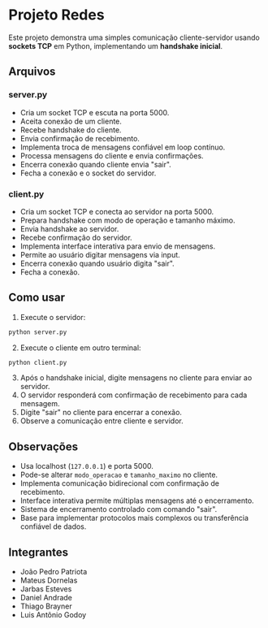 # Projeto Redes

Este projeto demonstra uma simples comunicação cliente-servidor usando **sockets TCP** em Python, implementando um **handshake inicial**.

## Arquivos

### server.py

* Cria um socket TCP e escuta na porta 5000.
* Aceita conexão de um cliente.
* Recebe handshake do cliente.
* Envia confirmação de recebimento.
* Implementa troca de mensagens confiável em loop contínuo.
* Processa mensagens do cliente e envia confirmações.
* Encerra conexão quando cliente envia "sair".
* Fecha a conexão e o socket do servidor.

### client.py

* Cria um socket TCP e conecta ao servidor na porta 5000.
* Prepara handshake com modo de operação e tamanho máximo.
* Envia handshake ao servidor.
* Recebe confirmação do servidor.
* Implementa interface interativa para envio de mensagens.
* Permite ao usuário digitar mensagens via input.
* Encerra conexão quando usuário digita "sair".
* Fecha a conexão.

## Como usar

1. Execute o servidor:

```bash
python server.py
```

2. Execute o cliente em outro terminal:

```bash
python client.py
```

3. Após o handshake inicial, digite mensagens no cliente para enviar ao servidor.
4. O servidor responderá com confirmação de recebimento para cada mensagem.
5. Digite "sair" no cliente para encerrar a conexão.
6. Observe a comunicação entre cliente e servidor.

## Observações

* Usa localhost (`127.0.0.1`) e porta 5000.
* Pode-se alterar `modo_operacao` e `tamanho_maximo` no cliente.
* Implementa comunicação bidirecional com confirmação de recebimento.
* Interface interativa permite múltiplas mensagens até o encerramento.
* Sistema de encerramento controlado com comando "sair".
* Base para implementar protocolos mais complexos ou transferência confiável de dados.

## Integrantes

* João Pedro Patriota
* Mateus Dornelas
* Jarbas Esteves
* Daniel Andrade
* Thiago Brayner
* Luis Antônio Godoy
